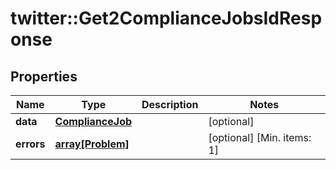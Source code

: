 # twitter::Get2ComplianceJobsIdResponse


## Properties
Name | Type | Description | Notes
------------ | ------------- | ------------- | -------------
**data** | [**ComplianceJob**](ComplianceJob.md) |  | [optional] 
**errors** | [**array[Problem]**](Problem.md) |  | [optional] [Min. items: 1] 


